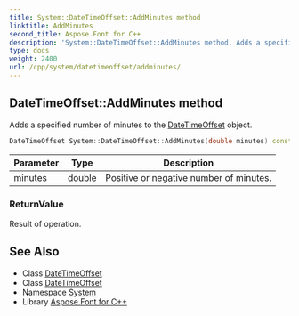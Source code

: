 ```yaml
---
title: System::DateTimeOffset::AddMinutes method
linktitle: AddMinutes
second_title: Aspose.Font for C++
description: 'System::DateTimeOffset::AddMinutes method. Adds a specified number of minutes to the DateTimeOffset object in C++.'
type: docs
weight: 2400
url: /cpp/system/datetimeoffset/addminutes/
---
```

## DateTimeOffset::AddMinutes method


Adds a specified number of minutes to the [DateTimeOffset](../) object.

```cpp
DateTimeOffset System::DateTimeOffset::AddMinutes(double minutes) const
```


| Parameter | Type | Description |
| --- | --- | --- |
| minutes | double | Positive or negative number of minutes. |

### ReturnValue

Result of operation.

## See Also

* Class [DateTimeOffset](../)
* Class [DateTimeOffset](../)
* Namespace [System](../../)
* Library [Aspose.Font for C++](../../../)
